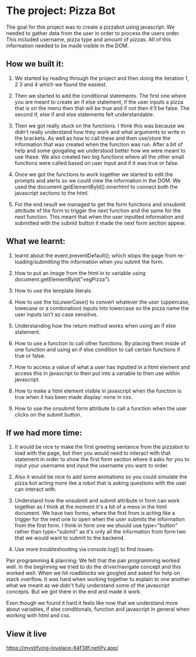 # The project: Pizza Bot

The goal for this project was to create a pizzabot using javascript. We needed to gather data from the user in order to process the users order. This included username, pizza type and amount of pizzas. All of this information needed to be made visible in the DOM.

## How we built it:
1. We started by reading through the project and then doing the iteration 1, 2 3 and 4 which we found the easiest. 

2. Then we started to add the conditional statements. The first one where you are meant to create an if else statement; if the user inputs a pizza that is on the menu then that will be true and if not then it'll be false. The second if, else if and else statements felt understandable. 

3. Then we got really stuck on the functions. I think this was because we didn't really understand how they work and what arguments to write in the brackets. As well as how to call these and then use/store the information that was created when the function was run. After a bit of help and some googaling we understood better how we were meant to use these. We also created two big functions where all the other small functions were called based on user input and if it was true or false. 

4. Once we got the functions to work together we started to edit the prompts and alerts so we could view the information in the DOM. We used the document.getElementById().innerhtml to connect both the javascript sections to the html. 

5. For the end result we managed to get the form functions and onsubmit attribute of the form to trigger the next function and the same for the next function. This meant that when the user inputted information and submitted with the submit button it made the next form section appear. 

## What we learnt:
1. learnt about the event.preventDefault(); which stops the page from re-loading/submitting the information when you submit the form. 

2. How to put an image from the html in to variable using document.getElementById("vegPizza").

3. How to use the template literals.

4. How to use the toLowerCase() to convert whatever the user (uppercase, lowecase or a combination) inputs into lowercase so the pizza name the user inputs isn't so case sensitive.

5. Understanding how the return method works when using an if else statement. 

6. How to use a function to call other functions. By placing them inside of one function and using an if else condition to call certain functions if true or false. 

7. How to access a value of what a user has inputted in a html element and access this in javascript to then put into a variable to then use within javascript. 

8. How to make a html element visible in javascript when the function is true when it has been made display: none in css. 

9. How to use the onsubmit form attribute to call a function when the user clicks on the submit button. 

## If we had more time: 
1. It  would be nice to make the first greeting sentance from the pizzabot to load with the page, but then you would need to interact with that statement in order to show the first form section where it asks for you to input your username and input the username you want to order.

2. Also it would be nice to add some animations so you could simulate the pizza bot acting more like a robot that is asking questions with the user can interact with.

3. Understand how the onsubmit and submit attribute in form can work together as I think at the moment it's a bit of a mess in the html document. We have two forms, where the first from is acting like a trigger for the next one to open when the user submits the information from the first form. I think in form one we should use type="button" rather than type="submit" as it's only all the information from form two that we would want to submit to the backend.

4. Use more troubleshooting via console.log() to find issues.

Pair programming & planning:
We felt that the pair programming worked well. In the beginning we tried to do the driver/navigate concept and this worked well. When we hit roadblocks we googled and asked for help on stack overflow. It was hard when working together to explain to one another what we meant as we didn't fully understand some of the javascript concepts. But we got there in the end and made it work.

Even though we found it hard it feels like now that we understand more about variables, if else conditionals, function and javascript in general when working with html and css.

## View it live

https://mystifying-lovelace-84f38f.netlify.app/


